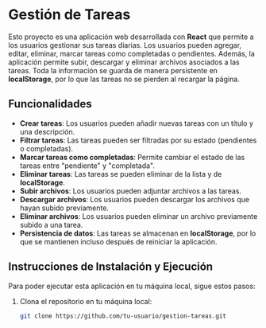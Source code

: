 # Gestión de Tareas

Esto proyecto es una aplicación web desarrollada con **React** que permite a los usuarios gestionar sus tareas diarias. Los usuarios pueden agregar, editar, eliminar, marcar tareas como completadas o pendientes. Además, la aplicación permite subir, descargar y eliminar archivos asociados a las tareas. Toda la información se guarda de manera persistente en **localStorage**, por lo que las tareas no se pierden al recargar la página.

## Funcionalidades

- **Crear tareas**: Los usuarios pueden añadir nuevas tareas con un título y una descripción.
- **Filtrar tareas**: Las tareas pueden ser filtradas por su estado (pendientes o completadas).
- **Marcar tareas como completadas**: Permite cambiar el estado de las tareas entre "pendiente" y "completada".
- **Eliminar tareas**: Las tareas se pueden eliminar de la lista y de **localStorage**.
- **Subir archivos**: Los usuarios pueden adjuntar archivos a las tareas.
- **Descargar archivos**: Los usuarios pueden descargar los archivos que hayan subido previamente.
- **Eliminar archivos**: Los usuarios pueden eliminar un archivo previamente subido a una tarea.
- **Persistencia de datos**: Las tareas se almacenan en **localStorage**, por lo que se mantienen incluso después de reiniciar la aplicación.

## Instrucciones de Instalación y Ejecución

Para poder ejecutar esta aplicación en tu máquina local, sigue estos pasos:

1. Clona el repositorio en tu máquina local:

   ```bash
   git clone https://github.com/tu-usuario/gestion-tareas.git

